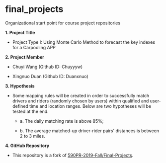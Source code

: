# final_projects
Organizational start point for course project repositories

**1. Project Title**

  - Project Type I: Using Monte Carlo Method to forecast the key indexes for a Carpooling APP

**2. Project Member**

  - Chuyi Wang (Github ID: Chuyyyw)

  - Xingnuo Duan (Github ID: Duanxnuo)

**3. Hypothesis**

  - Some mapping rules will be created in order to successfully match drivers and riders (randomly chosen by users) within  qualified and user-defined time and location ranges. Below are two hypotheses will be tested at the end.

    - a. The daily matching rate is above 85%;
  
    - b. The average matched-up driver-rider pairs' distances is between 2 to 3 miles.

**4. GitHub Repository**

  - This repository is a fork of [590PR-2019-Fall/Final-Projects](https://github.com/ischool-590pr-2019-fall/final_projects).





